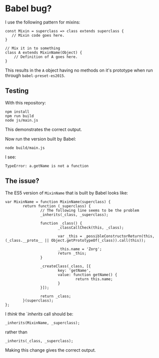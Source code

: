 # Babel bug?

I use the following pattern for mixins:
```
const Mixin = superclass => class extends superclass {
   // Mixin code goes here.
}

// Mix it in to something
class A extends MixinName(Object) {
	// Definition of A goes here.
}
```

This results in the `A` object having no methods on it's prototype when run through `babel-preset-es2015`.

## Testing
With this repository:

```
npm install
npm run build
node js/main.js
```

This demonstrates the correct output.

Now run the version built by Babel:
```
node build/main.js
```

I see:
```
TypeError: a.getName is not a function
```

## The issue?
The ES5 version of `MixinName` that is built by Babel looks like:
```
var MixinName = function MixinName(superclass) {
        return function (_superclass) {
        		// The following line seems to be the problem
                _inherits(_class, _superclass);

                function _class() {
                        _classCallCheck(this, _class);

                        var _this = _possibleConstructorReturn(this, (_class.__proto__ || Object.getPrototypeOf(_class)).call(this));

                        _this.name = 'Zorg';
                        return _this;
                }

                _createClass(_class, [{
                        key: 'getName',
                        value: function getName() {
                                return this.name;
                        }
                }]);

                return _class;
        }(superclass);
};

```

I _think_ the `_inherits_ call should be:
```
_inherits(MixinName, _superclass);
```
rather than
```
_inherits(_class, _superclass);
```
Making this change gives the correct output.